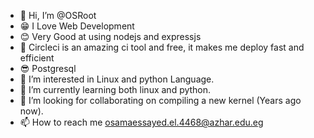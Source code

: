 - 👋 Hi, I’m @OSRoot
- 😁 I Love Web Development
- 😊 Very Good at using nodejs and expressjs
- 🙌 Circleci is an amazing ci tool and free, it makes me deploy fast and efficient
- 😎 Postgresql 
- 👀 I’m interested in Linux and python Language.
- 🌱 I’m currently learning both linux and python.
- 💞️ I’m looking for collaborating on compiling a new kernel (Years ago now).
- 📫 How to reach me <osamaessayed.el.4468@azhar.edu.eg>

<!---
OSRoot/OSRoot is a ✨ special ✨ repository because its `README.md` (this file) appears on your GitHub profile.
You can click the Preview link to take a look at your changes.
--->
